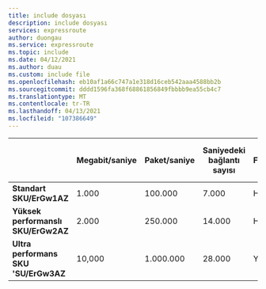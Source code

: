 ```yaml
---
title: include dosyası
description: include dosyası
services: expressroute
author: duongau
ms.service: expressroute
ms.topic: include
ms.date: 04/12/2021
ms.author: duau
ms.custom: include file
ms.openlocfilehash: eb10af1a66c747a1e318d16ceb542aaa4588bb2b
ms.sourcegitcommit: dddd1596fa368f68861856849fbbbb9ea55cb4c7
ms.translationtype: MT
ms.contentlocale: tr-TR
ms.lasthandoff: 04/13/2021
ms.locfileid: "107386649"
---
```

|  | **Megabit/saniye** | **Paket/saniye** | **Saniyedeki bağlantı sayısı** | **FastPath** | **En fazla devre bağlantı sayısı** |
| --- | --- | --- | --- | --- | --- |
| **Standart SKU/ErGw1AZ** |1.000 | 100.000 | 7.000 | Hayır | 4 |
| **Yüksek performanslı SKU/ErGw2AZ** |2.000 | 250.000 | 14.000 | Hayır | 8 |
| **Ultra performans SKU 'SU/ErGw3AZ** |10,000 | 1.000.000 | 28.000 | Yes | 16 |

